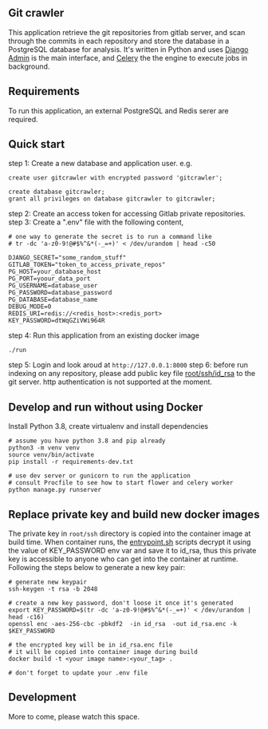 ## Git crawler

This application retrieve the git repositories from gitlab server, and scan through the commits in each repository and store the database in a PostgreSQL database for analysis.
It's written in Python and uses [Django Admin](https://docs.djangoproject.com/en/3.1/ref/contrib/admin/) is the main interface, and [Celery](https://docs.celeryproject.org/en/stable/getting-started/introduction.html) the the engine to execute jobs in background.

## Requirements
To run this application, an external PostgreSQL and Redis serer are required.

## Quick start
step 1: Create a new database and application user. e.g.
```
create user gitcrawler with encrypted password 'gitcrawler';

create database gitcrawler;
grant all privileges on database gitcrawler to gitcrawler;
```
step 2: Create an access token for accessing Gitlab private repositories.
step 3: Create a ".env" file with the following content,
```
# one way to generate the secret is to run a command like
# tr -dc 'a-z0-9!@#$%^&*(-_=+)' < /dev/urandom | head -c50

DJANGO_SECRET="some_random_stuff"
GITLAB_TOKEN="token_to_access_private_repos"
PG_HOST=your_database_host
PG_PORT=yoour_data_port
PG_USERNAME=database_user
PG_PASSWORD=database_password
PG_DATABASE=database_name
DEBUG_MODE=0
REDIS_URI=redis://<redis_host>:<redis_port>
KEY_PASSWORD=dtWqGZiVWi964R
```
step 4: Run this application from an existing docker image
```
./run
```        
step 5: Login and look aroud at ```http://127.0.0.1:8000```
step 6: before run indexing on any repository, please add public key file [root/ssh/id_rsa](root/ssh/id_rsa.pub) to the git server. http authentication is not supported at the moment.         

## Develop and run without using Docker
Install Python 3.8, create virtualenv and install dependencies
```
# assume you have python 3.8 and pip already
python3 -m venv venv
source venv/bin/activate
pip install -r requirements-dev.txt

# use dev server or gunicorn to run the application
# consult Procfile to see how to start flower and celery worker
python manage.py runserver
```

## Replace private key and build new docker images
The private key in ```root/ssh``` directory is copied into the container image at build time. When container runs, the [entrypoint.sh](entrypoint.sh) scripts decrypt it using the value of KEY_PASSWORD env var and save it to id_rsa, thus this private key is accessible to anyone who can get into the container at runtime. 
Following the steps below to generate a new key pair:
```
# generate new keypair
ssh-keygen -t rsa -b 2048

# create a new key password, don't loose it once it's generated
export KEY_PASSWORD=$(tr -dc 'a-z0-9!@#$%^&*(-_=+)' < /dev/urandom | head -c16)
openssl enc -aes-256-cbc -pbkdf2  -in id_rsa  -out id_rsa.enc -k $KEY_PASSWORD

# the encrypted key will be in id_rsa.enc file
# it will be copied into container image during build
docker build -t <your image name>:<your_tag> .

# don't forget to update your .env file 

```

## Development
More to come, please watch this space. 


